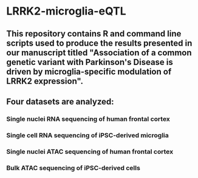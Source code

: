 # LRRK2-microglia-eQTL

## This repository contains R and command line scripts used to produce the results presented in our manuscript titled "Association of a common genetic variant with Parkinson's Disease is driven by microglia-specific modulation of LRRK2 expression".

## Four datasets are analyzed:
### Single nuclei RNA sequencing of human frontal cortex
### Single cell RNA sequencing of iPSC-derived microglia
### Single nuclei ATAC sequencing of human frontal cortex
### Bulk ATAC sequencing of iPSC-derived cells
